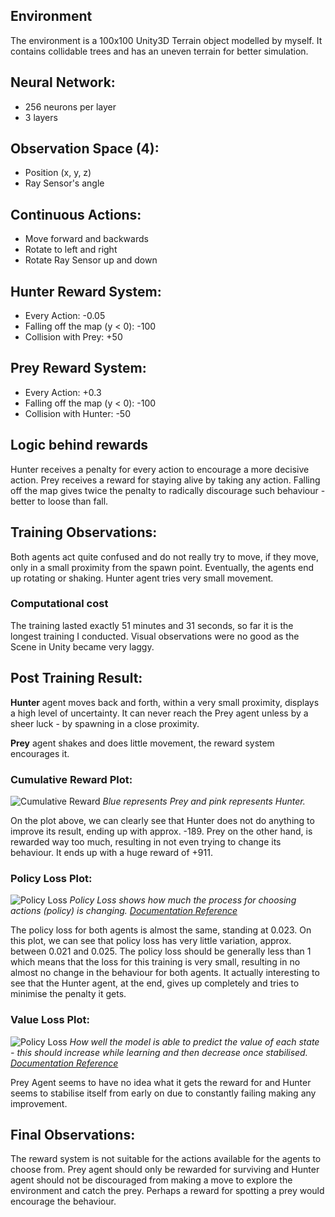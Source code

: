 ## Environment
The environment is a 100x100 Unity3D Terrain object modelled by myself.
It contains collidable trees and has an uneven terrain for better simulation.
## Neural Network:
- 256 neurons per layer
- 3 layers
## Observation Space (4):
- Position (x, y, z)
- Ray Sensor's angle
## Continuous Actions:
- Move forward and backwards
- Rotate to left and right
- Rotate Ray Sensor up and down
## Hunter Reward System:
- Every Action: -0.05
- Falling off the map (y < 0): -100
- Collision with Prey: +50
## Prey Reward System:
- Every Action: +0.3
- Falling off the map (y < 0): -100
- Collision with Hunter: -50

## Logic behind rewards
Hunter receives a penalty for every action to encourage a more decisive action.
Prey receives a reward for staying alive by taking any action.
Falling off the map gives twice the penalty to radically discourage such behaviour - better to loose than fall.

## Training Observations:
Both agents act quite confused and do not really try to move, if they move, only in a small proximity from the spawn point.
Eventually, the agents end up rotating or shaking. Hunter agent tries very small movement.
### Computational cost
The training lasted exactly 51 minutes and 31 seconds, so far it is the longest training I conducted.
Visual observations were no good as the Scene in Unity became very laggy.

## Post Training Result:
**Hunter** agent moves back and forth, within a very small proximity, displays a high level of uncertainty. It can never reach the Prey agent unless by a sheer luck - by spawning in a close proximity.

**Prey** agent shakes and does little movement, the reward system encourages it.
### Cumulative Reward Plot:
![Cumulative Reward](Observations/Realistic%20Environment/Ray%20Sensor%20with%20Rotation%2002.03/CumulativeReward.png)
*Blue represents Prey and pink represents Hunter.*

On the plot above, we can clearly see that Hunter does not do anything to improve its result, ending up with approx. -189.
Prey on the other hand, is rewarded way too much, resulting in not even trying to change its behaviour. It ends up with a huge reward of +911.
### Policy Loss Plot:
![Policy Loss](PolicyLoss.png)
*Policy Loss shows how much the process for choosing actions (policy) is changing. [Documentation Reference](<https://unity-technologies.github.io/ml-agents/Using-Tensorboard/#:~:text=Losses%2FPolicy%20Loss%20(PPO%3B,of%20the%20value%20function%20update.>)*

The policy loss for both agents is almost the same, standing at 0.023. On this plot, we can see that policy loss has very little variation, approx. between 0.021 and 0.025. The policy loss should be generally less than 1 which means that the loss for this training is very small, resulting in no almost no change in the behaviour for both agents. It actually interesting to see that the Hunter agent, at the end, gives up completely and tries to minimise the penalty it gets.
### Value Loss Plot:
![Policy Loss](Observations/Realistic%20Environment/Ray%20Sensor%20with%20Rotation%2002.03/ValueLoss.png)
*How well the model is able to predict the value of each state - this should increase while learning and then decrease once stabilised. [Documentation Reference](<https://unity-technologies.github.io/ml-agents/Using-Tensorboard/#:~:text=Losses/Value%20Loss%20(PPO%3B,decrease%20once%20the%20reward%20stabilizes.>)*

Prey Agent seems to have no idea what it gets the reward for and Hunter seems to stabilise itself from early on due to constantly failing making any improvement.
## Final Observations:
The reward system is not suitable for the actions available for the agents to choose from.
Prey agent should only be rewarded for surviving and Hunter agent should not be discouraged from making a move to explore the environment and catch the prey. Perhaps a reward for spotting a prey would encourage the behaviour. 